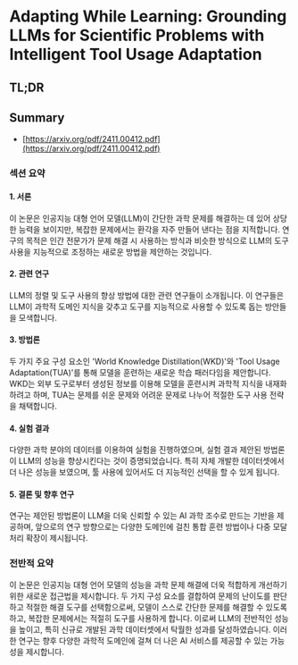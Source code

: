 # Adapting While Learning: Grounding LLMs for Scientific Problems with Intelligent Tool Usage Adaptation
## TL;DR
## Summary
- [https://arxiv.org/pdf/2411.00412.pdf](https://arxiv.org/pdf/2411.00412.pdf)

### 섹션 요약

#### 1. 서론
이 논문은 인공지능 대형 언어 모델(LLM)이 간단한 과학 문제를 해결하는 데 있어 상당한 능력을 보이지만, 복잡한 문제에서는 환각을 자주 만들어 낸다는 점을 지적합니다. 연구의 목적은 인간 전문가가 문제 해결 시 사용하는 방식과 비슷한 방식으로 LLM의 도구 사용을 지능적으로 조정하는 새로운 방법을 제안하는 것입니다.

#### 2. 관련 연구
LLM의 정렬 및 도구 사용의 향상 방법에 대한 관련 연구들이 소개됩니다. 이 연구들은 LLM이 과학적 도메인 지식을 갖추고 도구를 지능적으로 사용할 수 있도록 돕는 방안들을 모색합니다.

#### 3. 방법론
두 가지 주요 구성 요소인 'World Knowledge Distillation(WKD)'와 'Tool Usage Adaptation(TUA)'를 통해 모델을 훈련하는 새로운 학습 패러다임을 제안합니다. WKD는 외부 도구로부터 생성된 정보를 이용해 모델을 훈련시켜 과학적 지식을 내재화하려고 하며, TUA는 문제를 쉬운 문제와 어려운 문제로 나누어 적절한 도구 사용 전략을 채택합니다.

#### 4. 실험 결과
다양한 과학 분야의 데이터를 이용하여 실험을 진행하였으며, 실험 결과 제안된 방법론이 LLM의 성능을 향상시킨다는 것이 증명되었습니다. 특히 자체 개발한 데이터셋에서 더 나은 성능을 보였으며, 툴 사용에 있어서도 더 지능적인 선택을 할 수 있게 됩니다.

#### 5. 결론 및 향후 연구
연구는 제안된 방법론이 LLM을 더욱 신뢰할 수 있는 AI 과학 조수로 만드는 기반을 제공하며, 앞으로의 연구 방향으로는 다양한 도메인에 걸친 통합 훈련 방법이나 다중 모달 처리 확장이 제시됩니다.

### 전반적 요약
이 논문은 인공지능 대형 언어 모델의 성능을 과학 문제 해결에 더욱 적합하게 개선하기 위한 새로운 접근법을 제시합니다. 두 가지 구성 요소를 결합하여 문제의 난이도를 판단하고 적절한 해결 도구를 선택함으로써, 모델이 스스로 간단한 문제를 해결할 수 있도록 하고, 복잡한 문제에서는 적절히 도구를 사용하게 합니다. 이로써 LLM의 전반적인 성능을 높이고, 특히 신규로 개발된 과학 데이터셋에서 탁월한 성과를 달성하였습니다. 이러한 연구는 향후 다양한 과학적 도메인에 걸쳐 더 나은 AI 서비스를 제공할 수 있는 가능성을 제시합니다.